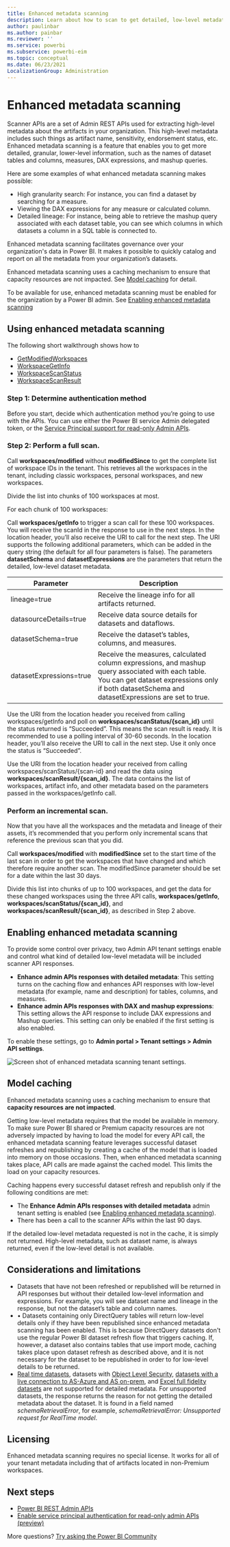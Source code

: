 ```yaml
---
title: Enhanced metadata scanning
description: Learn about how to scan to get detailed, low-level metadata about your organization's Power BI data assets.
author: paulinbar
ms.author: painbar
ms.reviewer: ''
ms.service: powerbi
ms.subservice: powerbi-eim
ms.topic: conceptual
ms.date: 06/23/2021
LocalizationGroup: Administration
---
```


# Enhanced metadata scanning

Scanner APIs are a set of Admin REST APIs used for extracting high-level metadata about the artifacts in your organization. This high-level metadata includes such things as artifact name, sensitivity, endorsement status, etc. Enhanced metadata scanning is a feature that enables you to get more detailed, granular, lower-level information, such as the names of dataset tables and columns, measures, DAX expressions, and mashup queries.

Here are some examples of what enhanced metadata scanning makes possible:
* High granularity search: For instance, you can find a dataset by searching for a measure.
* Viewing the DAX expressions for any measure or calculated column.
* Detailed lineage: For instance, being able to retrieve the mashup query associated with each dataset table, you can see which columns in which datasets a column in a SQL table is connected to.

Enhanced metadata scanning facilitates governance over your organization's data in Power BI. It makes it possible to quickly catalog and report on all the metadata from your organization’s datasets.

Enhanced metadata scanning uses a caching mechanism to ensure that capacity resources are not impacted. See [Model caching](#model-caching) for detail.

To be available for use, enhanced metadata scanning must be enabled for the organization by a Power BI admin. See [Enabling enhanced metadata scanning](#enabling-enhanced-metadata-scanning)

## Using enhanced metadata scanning

The following short walkthrough shows how to 

* [GetModifiedWorkspaces](/rest/api/power-bi/admin/workspace-info-get-modified-workspaces.md)
* [WorkspaceGetInfo](/rest/api/power-bi/admin/workspace-info-post-workspace-info.md)
* [WorkspaceScanStatus](/rest/api/power-bi/admin/workspace-info-get-scan-status.md)
* [WorkspaceScanResult](/rest/api/power-bi/admin/workspace-info-get-scan-result.md)

### Step 1: Determine authentication method

Before you start, decide which authentication method you’re going to use with the APIs. You can use either the Power BI service Admin delegated token, or the [Service Principal support for read-only Admin APIs](read-only-apis-service-principal-authentication.md).

### Step 2: Perform a full scan.

Call **workspaces/modified** without **modifiedSince** to get the complete list of workspace IDs in the tenant. This retrieves all the workspaces in the tenant, including classic workspaces, personal workspaces, and new workspaces.

Divide the list into chunks of 100 workspaces at most.

For each chunk of 100 workspaces:

Call **workspaces/getInfo** to trigger a scan call for these 100 workspaces. You will receive the scanId in the response to use in the next steps. In the location header, you’ll also receive the URI to call for the next step. The URI supports the following additional parameters, which can be added in the query string (the default for all four parameters is false). The parameters **datasetSchema** and **datasetExpressions** are the parameters that return the detailed, low-level dataset metadata.

|Parameter  |Description  |
|---------|---------|
|lineage=true               |Receive the lineage info for all artifacts returned.|
|datasourceDetails=true     |Receive data source details for datasets and dataflows.|
|datasetSchema=true         |Receive the dataset’s tables, columns, and measures.|
|datasetExpressions=true    |Receive the measures, calculated column expressions, and mashup query associated with each table. You can get dataset expressions only if both datasetSchema and datasetExpressions are set to true.|

Use the URI from the location header you received from calling workspaces/getInfo and poll on **workspaces/scanStatus/{scan_id}** until the status returned is “Succeeded”. This means the scan result is ready. It is recommended to use a polling interval of 30-60 seconds. In the location header, you’ll also receive the URI to call in the next step. Use it only once the status is “Succeeded”.

Use the URI from the location header your received from calling workspaces/scanStatus/{scan-id} and read the data using **workspaces/scanResult/{scan_id}**. The data contains the list of workspaces, artifact info, and other metadata based on the parameters passed in the workspaces/getInfo call.

### Perform an incremental scan.

Now that you have all the workspaces and the metadata and lineage of their assets, it’s recommended that you perform only incremental scans that reference the previous scan that you did.

Call **workspaces/modified** with **modifiedSince** set to the start time of the last scan in order to get the workspaces that have changed and which therefore require another scan. The modifiedSince parameter should be set for a date within the last 30 days.

Divide this list into chunks of up to 100 workspaces, and get the data for these changed workspaces using the three API calls, **workspaces/getInfo**, **workspaces/scanStatus/{scan_id}**, and **workspaces/scanResult/{scan_id}**, as described in Step 2 above.

## Enabling enhanced metadata scanning

To provide some control over privacy, two Admin API tenant settings enable and control what kind of detailed low-level metadata will be included scanner API responses.
* **Enhance admin APIs responses with detailed metadata**: This setting turns on the caching flow and enhances API responses with low-level metadata (for example, name and description) for tables, columns, and measures.
* **Enhance admin APIs responses with DAX and mashup expressions**: This setting allows the API response to include DAX expressions and Mashup queries. This setting can only be enabled if the first setting is also enabled.

To enable these settings, go to **Admin portal > Tenant settings > Admin API settings**. 

![Screen shot of enhanced metadata scanning tenant settings.](media/service-admin-enhanced-metadata-scanning/enhanced-metadata-scanning-enable.png)

## Model caching

Enhanced metadata scanning uses a caching mechanism to ensure that **capacity resources are not impacted**.
 
Getting low-level metadata requires that the model be available in memory. To make sure Power BI shared or Premium capacity resources are not adversely impacted by having to load the model for every API call, the enhanced metadata scanning feature leverages successful dataset refreshes and republishing by creating a cache of the model that is loaded into memory on those occasions. Then, when enhanced metadata scanning takes place, API calls are made against the cached model. This limits the load on your capacity resources.

Caching happens every successful dataset refresh and republish only if the following conditions are met:
* The **Enhance Admin APIs responses with detailed metadata** admin tenant setting is enabled (see [Enabling enhanced metadata scanning](#enabling-enhanced-metadata-scanning)).
* There has been a call to the scanner APIs within the last 90 days.

If the detailed low-level metadata requested is not in the cache, it is simply not returned. High-level metadata, such as dataset name, is always returned, even if the low-level detail is not available.

## Considerations and limitations

* Datasets that have not been refreshed or republished will be returned in API responses but without their detailed low-level information and expressions. For example, you will see dataset name and lineage in the response, but not the dataset’s table and column names.
* •	Datasets containing only DirectQuery tables will return low-level details only if they have been republished since enhanced metadata scanning has been enabled. This is because DirectQuery datasets don't use the regular Power BI dataset refresh flow that triggers caching. If, however, a dataset also contains tables that use import mode, caching takes place upon dataset refresh as described above, and it is not necessary for the dataset to be republished in order to for low-level details to be returned.
* [Real time datasets](/connect-data/service-real-time-streaming.md), datasets with [Object Level Security](https://powerbi.microsoft.com/en-us/blog/object-level-security-ols-is-now-generally-available-in-power-bi-premium-and-pro/), [datasets with a live connection to AS-Azure and AS on-prem](/connect-data/desktop-analysis-services-tabular-data.md), and [Excel full fidelity datasets](/connect-data/service-excel-workbook-files#import-excel-data-into-power-bi.md) are not supported for detailed metadata. For unsupported datasets, the response returns the reason for not getting the detailed metadata about the dataset. It is found in a field named *schemaRetrievalError*, for example, *schemaRetrievalError: Unsupported request for RealTime model*.

## Licensing
Enhanced metadata scanning requires no special license. It works for all of your tenant metadata including that of artifacts located in non-Premium workspaces.

## Next steps

* [Power BI REST Admin APIs](/rest/api/power-bi/admin.md)
* [Enable service principal authentication for read-only admin APIs (preview)](read-only-apis-service-principal-authentication.md)

More questions? [Try asking the Power BI Community](https://community.powerbi.com/)
